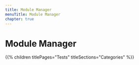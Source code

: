 ```yaml
---
title: Module Manager
menuTitle: Module Manager
chapter: true
---
```


# Module Manager

{{% children titlePages="Tests" titleSections="Categories" %}}
